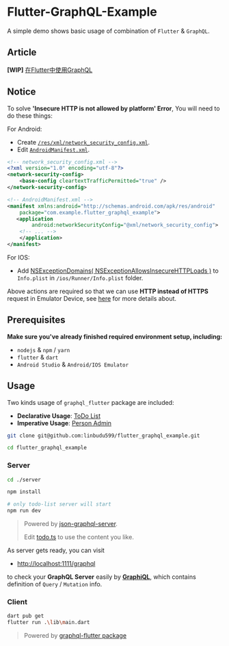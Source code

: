 # Flutter-GraphQL-Example

A simple demo shows basic usage of combination of `Flutter` & `GraphQL`.

## Article

**[WIP]** [在Flutter中使用GraphQL](./docs/README.md)

## Notice

To solve **'Insecure HTTP is not allowed by platform' Error**, You will need to do these things:

For Android:

- Create [`/res/xml/network_security_config.xml`](android/app/src/main/res/xml/network_security_config.xml).
- Edit [`AndroidManifest.xml`](android/app/src/main/AndroidManifest.xml).

```xml
<!-- network_security_config.xml -->
<?xml version="1.0" encoding="utf-8"?>
<network-security-config>
    <base-config cleartextTrafficPermitted="true" />
</network-security-config>

<!-- AndroidManifest.xml -->
<manifest xmlns:android="http://schemas.android.com/apk/res/android"
    package="com.example.flutter_graphql_example">
   <application
        android:networkSecurityConfig="@xml/network_security_config">
    <!-- ... -->
    </application>
</manifest>

```

For IOS:

- Add [NSExceptionDomains( NSExceptionAllowsInsecureHTTPLoads )](https://developer.apple.com/documentation/bundleresources/information_property_list/nsapptransportsecurity/nsexceptiondomains) to `Info.plist` in `/ios/Runner/Info.plist` folder.

Above actions are required so that we can use **HTTP instead of HTTPS** request in Emulator Device, see [here](https://flutter.dev/docs/release/breaking-changes/network-policy-ios-android#migration-guide) for more details about.

## Prerequisites

**Make sure you've already finished required environment setup,  including:**

- `nodejs` & `npm` / `yarn`
- `flutter` & `dart`
- `Android Studio` & `Android/IOS Emulator`

## Usage

Two kinds usage of `graphql_flutter` package are included:

- **Declarative Usage**: [ToDo List](lib/todolist/todolist.dart)
- **Imperative Usage**: [Person Admin](lib/person/person.dart)

```bash
git clone git@github.com:linbudu599/flutter_graphql_example.git

cd flutter_graphql_example
```

### Server

```bash
cd ./server

npm install

# only todo-list server will start
npm run dev
```

> Powered by [json-graphql-server](https://github.com/marmelab/json-graphql-server).  
> 
> Edit [todo.ts](./server/todo.ts) to use the content you like.

As server gets ready, you can visit

- [http://localhost:1111/graphql](http://localhost:1111/graphql)

to check your **GraphQL Server** easily by [**GraphiQL**](https://github.com/graphql/graphiql), which contains definition of `Query` / `Mutation` info.

### Client

```bash
dart pub get
flutter run .\lib\main.dart
```

> Powered by [graphql-flutter package](https://pub.dev/packages/graphql_flutter)

